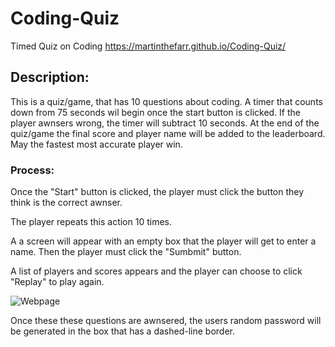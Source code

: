 # Coding-Quiz
Timed Quiz on Coding
https://martinthefarr.github.io/Coding-Quiz/
## Description:

This is a quiz/game, that has 10 questions about coding. A timer that counts down from 75 seconds wil begin once the start button is clicked. If the player awnsers wrong, the timer will subtract 10 seconds. At the end of the quiz/game the final score and player name will be added to the leaderboard. May the fastest most accurate player win.
 
### Process:

Once the "Start" button is clicked, the player must click the button they think is the correct awnser.

The player repeats this action 10 times.

A a screen will appear with an empty box that the player will get to enter a name. Then the player must click the "Sumbmit" button.

A list of players and scores appears and the player can choose to click "Replay" to play again.



![Webpage](images/password-web-page.png)

Once these these questions are awnsered, the users random password will be generated in the box that has a dashed-line border. 